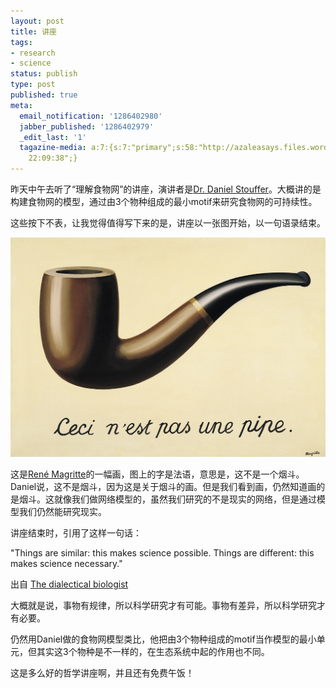 ```yaml
---
layout: post
title: 讲座
tags:
- research
- science
status: publish
type: post
published: true
meta:
  email_notification: '1286402980'
  jabber_published: '1286402979'
  _edit_last: '1'
  tagazine-media: a:7:{s:7:"primary";s:58:"http://azaleasays.files.wordpress.com/2010/10/modern31.jpg";s:6:"images";a:1:{s:58:"http://azaleasays.files.wordpress.com/2010/10/modern31.jpg";a:6:{s:8:"file_url";s:58:"http://azaleasays.files.wordpress.com/2010/10/modern31.jpg";s:5:"width";s:4:"1442";s:6:"height";s:4:"1005";s:4:"type";s:5:"image";s:4:"area";s:7:"1449210";s:9:"file_path";s:0:"";}}s:6:"videos";a:0:{}s:11:"image_count";s:1:"1";s:6:"author";s:7:"4875032";s:7:"blog_id";s:8:"14888982";s:9:"mod_stamp";s:19:"2010-10-06
    22:09:38";}
---
```

昨天中午去听了“理解食物网”的讲座，演讲者是<a href="http://ieg.ebd.csic.es/DanielStouffer/" target="_blank">Dr. Daniel Stouffer</a>。大概讲的是构建食物网的模型，通过由3个物种组成的最小motif来研究食物网的可持续性。

这些按下不表，让我觉得值得写下来的是，讲座以一张图开始，以一句语录结束。


![](/images/2010/10/modern31.jpg)

这是<a href="http://en.wikipedia.org/wiki/Ren%C3%A9_Magritte" target="_blank">René Magritte</a>的一幅画，图上的字是法语，意思是，这不是一个烟斗。Daniel说，这不是烟斗，因为这是关于烟斗的画。但是我们看到画，仍然知道画的是烟斗。这就像我们做网络模型的，虽然我们研究的不是现实的网络，但是通过模型我们仍然能研究现实。

讲座结束时，引用了这样一句话：

"Things are similar: this makes science possible. Things are different: this makes science necessary."

出自 <a href="http://books.google.com/books?id=DKK--xiZKeoC&amp;printsec=frontcover&amp;dq=The+dialectical+biologist&amp;hl=en&amp;ei=HvKsTO_iBYG8lQeoqdGQCQ&amp;sa=X&amp;oi=book_result&amp;ct=result&amp;resnum=1&amp;ved=0CC0Q6AEwAA#v=onepage&amp;q&amp;f=false" target="_blank">The dialectical biologist</a>

大概就是说，事物有规律，所以科学研究才有可能。事物有差异，所以科学研究才有必要。

仍然用Daniel做的食物网模型类比，他把由3个物种组成的motif当作模型的最小单元，但其实这3个物种是不一样的，在生态系统中起的作用也不同。

这是多么好的哲学讲座啊，并且还有免费午饭！
